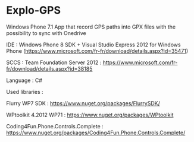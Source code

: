 # Explo-GPS
Windows Phone 7.1 App that record GPS paths into GPX files with the possibility to sync with Onedrive

IDE : Windows Phone 8 SDK + Visual Studio Express 2012 for Windows Phone (https://www.microsoft.com/fr-fr/download/details.aspx?id=35471)

SCCS : Team Foundation Server 2012 : https://www.microsoft.com/fr-fr/download/details.aspx?id=38185

Language : C#


Used libraries :

Flurry WP7 SDK : https://www.nuget.org/packages/FlurrySDK/

WPtoolkit 4.2012 WP71 : https://www.nuget.org/packages/WPtoolkit

Coding4Fun.Phone.Controls.Complete : https://www.nuget.org/packages/Coding4Fun.Phone.Controls.Complete/
